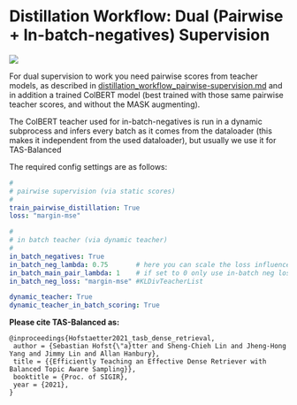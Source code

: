 # Distillation Workflow: Dual (Pairwise + In-batch-negatives) Supervision


![](documentation/figures/dual-supervision.png)

For dual supervision to work you need pairwise scores from teacher models, as described in [distillation_workflow_pairwise-supervision.md](documentation/distillation_workflow_pairwise-supervision.md) and in addition a trained ColBERT model (best trained with those same pairwise teacher scores, and without the MASK augmenting).

The ColBERT teacher used for in-batch-negatives is run in a dynamic subprocess and infers every batch as it comes from the dataloader (this makes it independent from the used dataloader), but usually we use it for TAS-Balanced 

The required config settings are as follows:

````yaml
#
# pairwise supervision (via static scores)
#
train_pairwise_distillation: True
loss: "margin-mse"

#
# in batch teacher (via dynamic teacher)
#
in_batch_negatives: True
in_batch_neg_lambda: 0.75       # here you can scale the loss influence
in_batch_main_pair_lambda: 1    # if set to 0 only use in-batch neg loss
in_batch_neg_loss: "margin-mse" #KLDivTeacherList

dynamic_teacher: True
dynamic_teacher_in_batch_scoring: True

````



**Please cite TAS-Balanced as:**
````
@inproceedings{Hofstaetter2021_tasb_dense_retrieval,
 author = {Sebastian Hofst{\"a}tter and Sheng-Chieh Lin and Jheng-Hong Yang and Jimmy Lin and Allan Hanbury},
 title = {{Efficiently Teaching an Effective Dense Retriever with Balanced Topic Aware Sampling}},
 booktitle = {Proc. of SIGIR},
 year = {2021},
}
````
